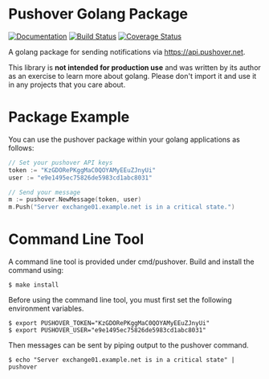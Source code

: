 # Pushover Golang Package

[![Documentation](https://godoc.org/github.com/bdenning/pushover?status.svg)](https://godoc.org/github.com/bdenning/pushover) [![Build Status](https://drone.io/github.com/bdenning/pushover/status.png)](https://drone.io/github.com/bdenning/pushover/latest) [![Coverage Status](https://coveralls.io/repos/bdenning/pushover/badge.svg?branch=master&service=github)](https://coveralls.io/github/bdenning/pushover?branch=master)

A golang package for sending notifications via https://api.pushover.net.

This library is **not intended for production use** and was written by its author as an exercise to learn more about golang. Please don't import it and use it in any projects that you care about.

# Package Example
You can use the pushover package within your golang applications as follows:
```Go
// Set your pushover API keys
token := "KzGDORePKggMaC0QOYAMyEEuZJnyUi"
user := "e9e1495ec75826de5983cd1abc8031"

// Send your message
m := pushover.NewMessage(token, user)
m.Push("Server exchange01.example.net is in a critical state.")
```

# Command Line Tool
A command line tool is provided under cmd/pushover. Build and install the command using:
```Shell
$ make install
```
Before using the command line tool, you must first set the following environment variables.
```Shell
$ export PUSHOVER_TOKEN="KzGDORePKggMaC0QOYAMyEEuZJnyUi"
$ export PUSHOVER_USER="e9e1495ec75826de5983cd1abc8031"
```
Then messages can be sent by piping output to the pushover command.
```Shell
$ echo "Server exchange01.example.net is in a critical state" | pushover
```
